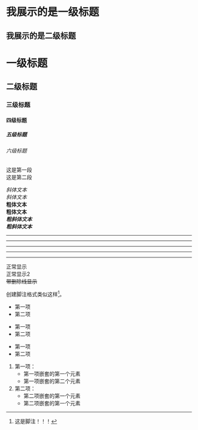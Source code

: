 我展示的是一级标题
=================

我展示的是二级标题
-----------------


# 一级标题
## 二级标题
### 三级标题
#### 四级标题
##### 五级标题
###### 六级标题

这是第一段   
这是第二段    

    
*斜体文本*   
_斜体文本_   
**粗体文本**   
__粗体文本__   
***粗斜体文本***   
___粗斜体文本___   


***

* * *

*****

- - -

----------

正常显示  
正常显示2  
~~带删除线显示~~  


创建脚注格式类似这样[^jiaozhu]。   

[^jiaozhu]:这是脚注！！！


* 第一项
* 第二项

+ 第一项
+ 第二项

- 第一项
- 第二项
   
1. 第一项：
    - 第一项嵌套的第一个元素
    - 第一项嵌套的第二个元素
2. 第二项：
    - 第二项嵌套的第一个元素
    - 第二项嵌套的第一个元素
